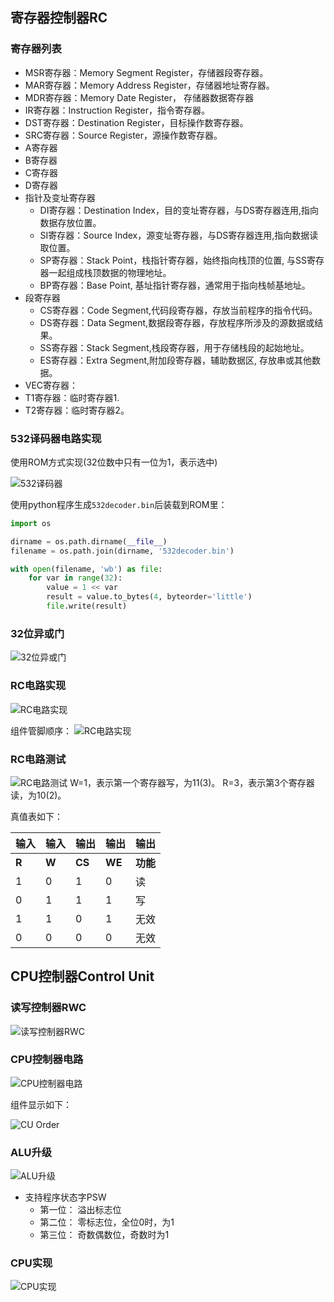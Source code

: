 ## 寄存器控制器RC

### 寄存器列表

- MSR寄存器：Memory Segment Register，存储器段寄存器。
- MAR寄存器：Memory Address Register，存储器地址寄存器。
- MDR寄存器：Memory Date Register， 存储器数据寄存器
- IR寄存器：Instruction Register，指令寄存器。
- DST寄存器：Destination Register，目标操作数寄存器。
- SRC寄存器：Source Register，源操作数寄存器。
- A寄存器
- B寄存器
- C寄存器
- D寄存器
- 指针及变址寄存器
  - DI寄存器：Destination Index，目的变址寄存器，与DS寄存器连用,指向数据存放位置。
  - SI寄存器：Source Index，源变址寄存器，与DS寄存器连用,指向数据读取位置。
  - SP寄存器：Stack Point，栈指针寄存器，始终指向栈顶的位置, 与SS寄存器一起组成栈顶数据的物理地址。
  - BP寄存器：Base Point, 基址指针寄存器，通常用于指向栈帧基地址。
- 段寄存器
  - CS寄存器：Code Segment,代码段寄存器，存放当前程序的指令代码。
  - DS寄存器：Data Segment,数据段寄存器，存放程序所涉及的源数据或结果。
  - SS寄存器：Stack Segment,栈段寄存器，用于存储栈段的起始地址。
  - ES寄存器：Extra Segment,附加段寄存器，辅助数据区, 存放串或其他数据。
- VEC寄存器：
- T1寄存器：临时寄存器1.
- T2寄存器：临时寄存器2。

### 532译码器电路实现

使用ROM方式实现(32位数中只有一位为1，表示选中)

![532译码器](img/cu/5-32Decoder.png)

使用python程序生成`532decoder.bin`后装载到ROM里：

```python
import os

dirname = os.path.dirname(__file__)
filename = os.path.join(dirname, '532decoder.bin')

with open(filename, 'wb') as file:
    for var in range(32):
        value = 1 << var
        result = value.to_bytes(4, byteorder='little')
        file.write(result)
```

### 32位异或门

![32位异或门](img/cu/32XOR.png)

### RC电路实现

![RC电路实现](img/cu/rc.png)

组件管脚顺序：
![RC电路实现](img/cu/rc_pin_order.png)

### RC电路测试

![RC电路测试](img/test/RC_test.png)
W=1，表示第一个寄存器写，为11(3)。 R=3，表示第3个寄存器读，为10(2)。

真值表如下：

|输入|输入|输出|输出|输出|
|-|-|-|-|-|
|**R**|**W**|**CS**|**WE**|**功能**|
|1|0|1|0|读|
|0|1|1|1|写|
|1|1|0|1|无效|
|0|0|0|0|无效|

## CPU控制器Control Unit

### 读写控制器RWC

![读写控制器RWC](img/cu/RWController.png)

### CPU控制器电路

![CPU控制器电路](img/cu/control_unit.png)

组件显示如下：

![CU Order](img/cu/cu_order.png)

### ALU升级

![ALU升级](img/ALU/alu.png)

- 支持程序状态字PSW
  - 第一位： 溢出标志位
  - 第二位： 零标志位，全位0时，为1
  - 第三位： 奇数偶数位，奇数时为1

### CPU实现

![CPU实现](img/cpu/cpu_1.png)